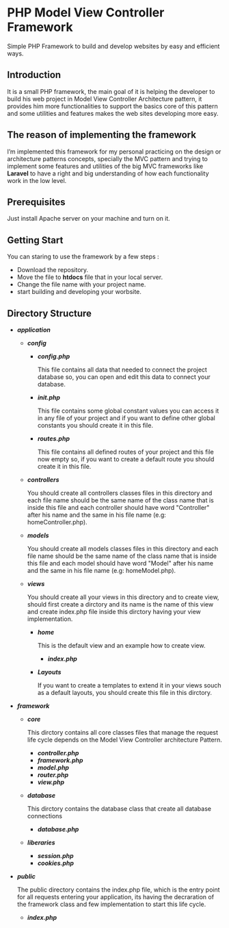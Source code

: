 # PHP Model View Controller Framework
Simple PHP Framework to build and develop websites by easy and efficient ways.

## Introduction

It is a small PHP framework, the main goal of it is helping the developer to build his web project in Model View Controller Architecture pattern, it provides him more functionalities to support the basics core of this pattern and some utilities and features makes the web sites developing more easy.

## The reason of implementing the framework

I’m implemented this framework for my personal practicing on the design or architecture patterns concepts, specially the MVC pattern and trying to implement some features and utilities of the big MVC frameworks like **Laravel** to have a right and big understanding of how each functionality work in the low level.

## Prerequisites
Just install Apache server on your machine and turn on it.

## Getting Start 

You can staring to use the framework by a few steps :
- Download the repository.
- Move the file to **htdocs** file that in your local server.
- Change the file name with your project name.
- start building and developing your worbsite.

## Directory Structure

- **_application_**
  - **_config_**
    - **_config.php_** 
    
        This file contains all data that needed to connect the project database
        so, you can open and edit this data to connect your database.    
     - **_init.php_**
        
        This file contains some global constant values you can access it in any file of your project
        and if you want to define other global constants you should create it in this file.
     - **_routes.php_**
       
       This file contains all defined routes of your project and this file now empty
       so, if you want to create a default route you should create it in this file.
  - **_controllers_**
    
    You should create all controllers classes files in this directory and
    each file name should be the same name of the class name that is inside this file and
    each controller should have word "Controller" after his name and the same in his file name (e.g: homeController.php).
  - **_models_**
  
    You should create all models classes files in this directory and
    each file name should be the same name of the class name that is inside this file and
    each model should have word "Model" after his name and the same in his file name (e.g: homeModel.php).
  - **_views_**
  
    You should create all your views in this directory and to create view,
    should first create a dirctory and its name is the name of this view
    and create index.php file inside this dirctory having your view implementation.
    - **_home_**
      
      This is the default view and an example how to create view.
      - **_index.php_**
    - **_Layouts_**
      
      If you want to create a templates to extend it in your views souch as a default layouts, you should create this file in this dirctory.
- **_framework_**
  - **_core_**
  
    This dirctory contains all core classes files that manage the request life cycle depends on the Model View Controller architecture Pattern.
    
    - **_controller.php_**
    - **_framework.php_**
    - **_model.php_**
    - **_router.php_**
    - **_view.php_**
  - **_database_**
    
    This dirctory contains the database class that create all database connections
     - **_database.php_**
   - **_liberaries_**
     - **_session.php_**
     - **_cookies.php_**
- **_public_**

  The public directory contains the index.php file, which is the entry point for all requests entering your application, its having the decraration of the framework class and few implementation to start this life cycle.
  - **_index.php_**

